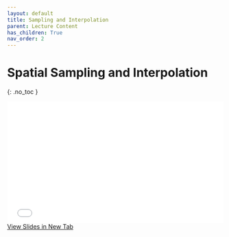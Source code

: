 ```yaml
---
layout: default
title: Sampling and Interpolation
parent: Lecture Content
has_children: True
nav_order: 2
---
```


<script type="text/javascript" async
  src="https://cdn.mathjax.org/mathjax/latest/MathJax.js?config=TeX-MML-AM_CHTML">
</script>



# Spatial Sampling and Interpolation
{: .no_toc }



<div style="overflow: hidden;
  padding-top: 56.25%;
  position: relative">
  <iframe src="content/Sampling.pdf" title="Processes" scrolling="no" frameborder="0"
    style="border: 0;
   height: 100%;
   left: 0;
   position: absolute;
   top: 0;
   width: 100%;">
   <p>Your browser does not support iframes.</p>
 </iframe>
</div>
<a href="content/Sampling.pdf" target="_blank">View Slides in New Tab</a>



<!-- See [**this link**](https://github.com/June-Skeeter/Module6_GEOS270/blob/main/docs/content/Nov_17.pdf) for a .pdf copy of the lecture (*note the formatting is not perfect*)

See [**this link**](https://github.com/June-Skeeter/Module6_GEOS270/blob/main/docs/content/Error_Examples.zip) if you would like a copy of the ArcPro Error_Examples project file to play around with on your own. -->

<!-- 
<details open markdown="block">
  <summary>
    Table of contents
  </summary>
  {: .text-delta }
1. TOC
{:toc}
</details> -->

<!-- 
# Data Quality in GIS
 -->


<!-- For our purposes, we will use the work **uncertainty** to describe all problems that arise from our imperfect understanding of the world, our inability to measure it exactly, and our imperfect nature when translating the real world to the GIS.  You can think of it using the equation:

$$
\begin{align*}
Uncertainty = Error (precision + accuracy) + ambiguity + vagueness + logical flaws
\end{align*}
$$

Data quality is mostly a measure of how good a particular dataset is to your needs.  It is up to GIS users to assess data to determine if it is appropriate to their needs and use case.  There is no standardized measure of data quality for GIS products.  
* May pass through many hands before flaws are discovered
* You have to trust that the data was collected correctly and that it was processed in a correct and appropriate manner
* There is a risk of the user misinterpreting otherwise valid products due to lack of experience, knowledge, or skill.

<img src="content/images/cake.jpg" alt="missing" class="inline" width="500">

Unlike say ... baking, GIS products don’t have obvious evidence of their own inadequacy.

# Uncertainty

## Errors: Accuracy and Precision

These terms are closely related, but the distinction is **very** important.  

<img src="content/images/16-accuracy-vs-precision.png" alt="missing" class="inline" width="500">

**Accuracy**: The degree to which a set of measurements correctly matches the real world values.  How close are we to the real value?
* If there is a consistent (systematic) offset from that real world value, our measurements are inaccurate. Inaccurate measurements have a **bias**.

**Precision**: The degree of agreement between multiple measurements of the same real world phenomena. How repeatable is a measurement? 
* If you take five measurements of the same feature, how likely are they to be similar?  Lack of precision can be attributed to random (**unbiased**) errors.

## Vagueness and Ambiguity

These two terms are very closely related.  The main distinction, its vagueness is about lack of information, ambiguity is about multiple options.

**Vagueness**: When something is not clearly stated or expressed.  Vagueness arises when boundaries or definitions are poorly defined.  eg. The word “bank” can refer to a financial institution or a riverside.
* Boundaries may not be clearly defined.  eg. Where does a forest end?
* Data may be an estimate.  eg. Stats Canada census long form - only samples 20% of the population.  Questions pertaining to: racial identity, income, hosing cost, etc. are all drawn from estimates.  It is highly unlikely the number presented by Stats Canada are **exactly** representative of the real value.
* The position of objects are unclear or changeable.  eg. Fraser river boundary file - Is it the low water line? mean water level? high water line?

Can you see the grizzly in this picture?
<img src="content/images/vague.jpg" alt="missing" class="inline" width="500">

**Ambiguity**: Uncertain in meaning.  Ambiguity arises when something can be interpreted in more than one way.  eg. stating that an action “may be appropriate” reduces the clarity about whether or not the action should be performed.
* Labels can often apply to multiple features: does “London” refer to London, UK or London, Ontario, Canada?
* Multiple points of interest may be located near a label: which one does it refer to?

Lots of incidents clustered together
<img src="content/images/bc_roads.png" alt="missing" class="inline" width="500">

## Misunderstandings & Logical Flaws

There are a near infinite number of ways we can misunderstand or misinterpret a system.  The misunderstanding of a problem must be evaluated on a case by case bases.  I'll discuss a few key ones below in a bit.


---

# Quantifying Errors

Even if there is no standard measure of uncertainty in GIS, it can be helpful to use some statistical methods to quantify error.  These measures won't tell us for sure that we are correct, but they can give us some insight.

<img src="content/images/16-accuracy-vs-precision2.png" alt="missing" class="inline" width="500">

## Quantifying Accuracy

We can gauge the accuracy of an observation/estimate by comparing them to know true values.  This is not always feasible, but when we have enough information, we can do it.  If $$x$$ is an observed/estimated value, $$t$$ is a the true value, and we have *N* total:

**Mean Absolute Error (MAE)**: The absolute value of the error for each estimate, averaged over all values.  Gives us an idea of how close the set of observations/estimates tend to be to the truth.

$$
\begin{align*}
  & MAE = \frac{\sum_{i=1}^N \lvert{x_i-t_i}\rvert}{N}
\end{align*}
$$

**Mean Squared Error**: The squared value of the error for each estimate, averaged over all values.  Similar to MAE, but more harshly penalized **large** deviations.  But, squaring means the value is **not** in the same units as the original value.

$$
\begin{align*}
  & MSE = \frac{\sum_{i=1}^N \left({x_i-t_i}\right)^2}{N}
\end{align*}
$$

**Root Mean Squared Error (RMSE)**: Same as MSE, but taking the square root, puts RMSE back in the units of the estimate.

$$
\begin{align*}
  & RMSE = \sqrt{\frac{\sum_{i=1}^N \left({x_i-t_i}\right)^2}{N}}
\end{align*}
$$


<img src="content/images/zscore.png" alt="missing" class="inline" width="500">

## Quantifying Precision

We can quantify the precision of an estimate by looking at the spread of a dataset.  If $$x$$ is an observation/estimate, and $$\overline{X}$$ is the s

**Standard Deviation ($$\sigma$$)**: It is similar to RMSE, but instead of characterizing error, it the dispersion of a dataset.

$$
\begin{align*}
\sigma=\sqrt{\frac{\sum_{i=1}^N \left({x_i-\overline{X}}\right)^2}{N}}
\end{align*}
$$

**Confidence Intervals (CI)**: The standard deviation can be used to gauge our confidence in the average value of an estimate.  If all the $$x$$ values are close together, we have higher confidence in $$\overline{X}$$.  If they are more dispersed, we have lower confidence in $$\overline{X}$$.  It is the ratio of $$\sigma$$ to the $$\sqrt{N}$$, multiplied by a [z score](content/images/zscore.png)


$$
\begin{align*}
CI = \frac{\sigma}{\sqrt{N}} z
\end{align*}
$$

## Qualifying Ambiguity and Vagueness

Ambiguity and Vagueness are more difficult to quantify numerically.  The key to addressing these issues is to present things clearly and thoroughly.  It is important to be as thorough, explicit, and transparent as possible when conducting and describing your work.

---

# Sources of Error & Uncertainty

## Data Measurement and Entry

In many cases, sources of error are out of our control.  The tools we rely on to collect information are only so precise, there is a limit to how close we can measure things.  **Sometimes** they are thing we can control, such as typos furring tabular data entry or digitizing errors when manually creating shapes.  There are three types of error than can occur when features are digitized (especially when done by hand):

* **Gaps**: Places where there should be a feature, but there is not
* **Overlaps**: Where one polygon sits over another polygon
* **Slivers**: Where a new feature is created between two features when it should not be

<img src="content/images/digitizing.jpg" alt="missing" class="inline" width="500">

## Data Resolution

Data resolution impacts both accuracy & precision.
* Lower resolution data is by definition less precise, but not necessarily less accurate.
* High resolution data can be very precise, but still be biased.
* What do you do if your data are collected at different resolutions?
* Resolution applies to **Time** as well as **Space**
  * Maybe your data is out dated?
  * Maybe your analysis spans a long time period - what census years should you use?  How do you work with data that spans multiple years?
    - I'll give an example of that next week.

## Data Processing, Conversion, and Projection

Even with ‘perfect’ data, a series of complex GIS operations on good-quality, highly precise, and error-free data can still add uncertainty.
* Each task performed in a GIS increases that level of uncertainty!
* Tasks may perform generalizations, may re-project data into different coordinate systems, may perform mathematical transformations that introduce errors (raster to vector conversion and vice versa).
* Tasks can be performed incorrectly or with the different settings than intended

## Logical Fallacies: Flaws in our Thinking

A logical fallacy is a flaw in our reasoning that undermine the logic of our argument.  They can be made both by accident and on purpose.  They can often be identified because there is a lack of evidence to support the claims/decisions made, or evidence being presented in a misleading or untrue.

* “Hasty generalizations” are an example of logical fallacies: ‘I saw a violent protester on TV … Protesters are inciting violence.’

### Labels and Boundaries

Since geographic phenomena often don’t have clear, natural units, we are often forced to assign zones and labels in our work (eg. census tracts).
* This is a convenient way of simplifying complex processes.
* However, these boundaries/labels are often **vague** and/or **ambiguous**.
* They may be difficult to defend because they are arbitrary.
* Where to draw a boundary, and what to call a zone are likely to vary significantly between different people/groups.

### Data Aggregation

Much of the data we use to learn about society is collected in aggregate.  We take average values for many individuals within a group or area (eg. **Census Data**)
* This lets us explore the average case for each group/area
* It allows us to explore the make up or attributes of different groups or regions
* This can be useful for comparing different areas, to determine where resources should be and where they can be taken away

The ***ecological fallacy*** is an issue related to how we interpret statistical data when taking data collected from a group and applying that to individuals within that group.  Census data is averaged for an area, the information about individual values is lost.  You cannot learn about individuals within the group or area based on the aggregate data for that group/area.  Basically - don't make assumptions about individuals.

* The median income for my census tract is $2491/month
  * I don’t make that much …

The **Modifiable Aerial Unit Problem** (MAUP) relates to how we choose to draw boundaries.  Modifiable, arbitrary boundaries that have little justification can have a significant impact on values given to aggregated (combined) areas.  Related to the Ecological Fallacy.  When areas are grouped together, the way you choose to group them can change the values of the groups

<img src="content/images/MAUP1.png" alt="missing" class="inline" width="500">

The big issues is that data collected at a finer level of detail is being combined into larger areas of lower detail.  Not only are we losing information, but what information remains can be easily manipulated.  We can use this property to imply things about the data that are not necessarily true

<img src="content/images/gerrymander.png" alt="missing" class="inline" width="500">


The **Atomistic** fallacy occurs when we assume we can combine already aggregated data and aggregate it again at an even higher level For example:
* If you take the average income by census dissemination areas and average those again for the city Vancouver
  * You won't get the correct average, because you're comparing across units of different sizes/populations.
* The US Electoral College: Totaling votes **per** state, then totaling "delegates" **by** state.

<img src="content/images/atomistic.png" alt="missing" class="inline" width="500">
 -->

